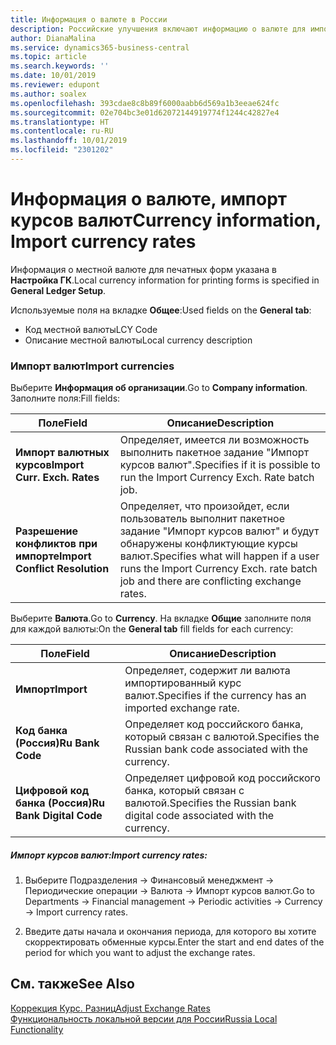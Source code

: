 ```yaml
---
title: Информация о валюте в России
description: Российские улучшения включают информацию о валюте для импорта курсов валют.
author: DianaMalina
ms.service: dynamics365-business-central
ms.topic: article
ms.search.keywords: ''
ms.date: 10/01/2019
ms.reviewer: edupont
ms.author: soalex
ms.openlocfilehash: 393cdae8c8b89f6000aabb6d569a1b3eeae624fc
ms.sourcegitcommit: 02e704bc3e01d62072144919774f1244c42827e4
ms.translationtype: HT
ms.contentlocale: ru-RU
ms.lasthandoff: 10/01/2019
ms.locfileid: "2301202"
---
```

# <a name="currency-information-import-currency-rates"></a><span data-ttu-id="58cd4-103">Информация о валюте, импорт курсов валют</span><span class="sxs-lookup"><span data-stu-id="58cd4-103">Currency information, Import currency rates</span></span>

<span data-ttu-id="58cd4-104">Информация о местной валюте для печатных форм указана в **Настройка ГК**.</span><span class="sxs-lookup"><span data-stu-id="58cd4-104">Local currency information for printing forms is specified in **General Ledger Setup**.</span></span>

<span data-ttu-id="58cd4-105">Используемые поля на вкладке **Общее**:</span><span class="sxs-lookup"><span data-stu-id="58cd4-105">Used fields on the **General tab**:</span></span>

- <span data-ttu-id="58cd4-106">Код местной валюты</span><span class="sxs-lookup"><span data-stu-id="58cd4-106">LCY Code</span></span>
- <span data-ttu-id="58cd4-107">Описание местной валюты</span><span class="sxs-lookup"><span data-stu-id="58cd4-107">Local currency description</span></span>

### <a name="import-currencies"></a><span data-ttu-id="58cd4-108">Импорт валют</span><span class="sxs-lookup"><span data-stu-id="58cd4-108">Import currencies</span></span>

<span data-ttu-id="58cd4-109">Выберите **Информация об организации**.</span><span class="sxs-lookup"><span data-stu-id="58cd4-109">Go to **Company information**.</span></span> <span data-ttu-id="58cd4-110">Заполните поля:</span><span class="sxs-lookup"><span data-stu-id="58cd4-110">Fill fields:</span></span>

| <span data-ttu-id="58cd4-111">Поле</span><span class="sxs-lookup"><span data-stu-id="58cd4-111">Field</span></span>                          | <span data-ttu-id="58cd4-112">Описание</span><span class="sxs-lookup"><span data-stu-id="58cd4-112">Description</span></span>                                                  |
| ------------------------------ | ------------------------------------------------------------ |
| <span data-ttu-id="58cd4-113">**Импорт валютных курсов**</span><span class="sxs-lookup"><span data-stu-id="58cd4-113">**Import Curr. Exch. Rates**</span></span>   | <span data-ttu-id="58cd4-114">Определяет, имеется ли возможность выполнить пакетное задание "Импорт курсов валют".</span><span class="sxs-lookup"><span data-stu-id="58cd4-114">Specifies if it is possible to run the Import Currency Exch. Rate batch job.</span></span> |
| <span data-ttu-id="58cd4-115">**Разрешение конфликтов при импорте**</span><span class="sxs-lookup"><span data-stu-id="58cd4-115">**Import Conflict Resolution**</span></span> | <span data-ttu-id="58cd4-116">Определяет, что произойдет, если пользователь выполнит пакетное задание "Импорт курсов валют" и будут обнаружены конфликтующие курсы валют.</span><span class="sxs-lookup"><span data-stu-id="58cd4-116">Specifies what will happen if a user runs the Import Currency Exch. rate batch job and there are conflicting exchange rates.</span></span> |

<span data-ttu-id="58cd4-117">Выберите **Валюта**.</span><span class="sxs-lookup"><span data-stu-id="58cd4-117">Go to **Currency**.</span></span> <span data-ttu-id="58cd4-118">На вкладке **Общие** заполните поля для каждой валюты:</span><span class="sxs-lookup"><span data-stu-id="58cd4-118">Оn the **General tab** fill fields for each currency:</span></span>

| <span data-ttu-id="58cd4-119">Поле</span><span class="sxs-lookup"><span data-stu-id="58cd4-119">Field</span></span>                    | <span data-ttu-id="58cd4-120">Описание</span><span class="sxs-lookup"><span data-stu-id="58cd4-120">Description</span></span>                                                  |
| ------------------------ | ------------------------------------------------------------ |
| <span data-ttu-id="58cd4-121">**Импорт**</span><span class="sxs-lookup"><span data-stu-id="58cd4-121">**Import**</span></span>               | <span data-ttu-id="58cd4-122">Определяет, содержит ли валюта импортированный курс валют.</span><span class="sxs-lookup"><span data-stu-id="58cd4-122">Specifies if the currency has an imported exchange rate.</span></span>     |
| <span data-ttu-id="58cd4-123">**Код банка (Россия)**</span><span class="sxs-lookup"><span data-stu-id="58cd4-123">**Ru Bank Code**</span></span>         | <span data-ttu-id="58cd4-124">Определяет код российского банка, который связан с валютой.</span><span class="sxs-lookup"><span data-stu-id="58cd4-124">Specifies the Russian bank code associated with the currency.</span></span> |
| <span data-ttu-id="58cd4-125">**Цифровой код банка (Россия)**</span><span class="sxs-lookup"><span data-stu-id="58cd4-125">**Ru Bank Digital Code**</span></span> | <span data-ttu-id="58cd4-126">Определяет цифровой код российского банка, который связан с валютой.</span><span class="sxs-lookup"><span data-stu-id="58cd4-126">Specifies the Russian bank digital code associated with the currency.</span></span> |

##### <a name="import-currency-rates"></a><span data-ttu-id="58cd4-127">Импорт курсов валют:</span><span class="sxs-lookup"><span data-stu-id="58cd4-127">Import currency rates:</span></span>

1. <span data-ttu-id="58cd4-128">Выберите Подразделения -> Финансовый менеджмент -> Периодические операции -> Валюта -> Импорт курсов валют.</span><span class="sxs-lookup"><span data-stu-id="58cd4-128">Go to Departments -> Financial management -> Periodic activities -> Currency -> Import currency rates.</span></span>

2. <span data-ttu-id="58cd4-129">Введите даты начала и окончания периода, для которого вы хотите скорректировать обменные курсы.</span><span class="sxs-lookup"><span data-stu-id="58cd4-129">Enter the start and end dates of the period for which you want to adjust the exchange rates.</span></span>

## <a name="see-also"></a><span data-ttu-id="58cd4-130">См. также</span><span class="sxs-lookup"><span data-stu-id="58cd4-130">See Also</span></span>

[<span data-ttu-id="58cd4-131">Коррекция Курс. Разниц</span><span class="sxs-lookup"><span data-stu-id="58cd4-131">Adjust Exchange Rates</span></span>](Adjust-Exchange-Rates.md)  
[<span data-ttu-id="58cd4-132">Функциональность локальной версии для России</span><span class="sxs-lookup"><span data-stu-id="58cd4-132">Russia Local Functionality</span></span>](russia-local-functionality.md)  
